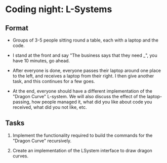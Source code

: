 # Coding night: L-Systems

## Format

- Groups of 3-5 people sitting round a table, each with a laptop and the code.

- I stand at the front and say "The business says that they need _", you have 10 minutes, go ahead.

- After everyone is done, everyone passes their laptop around one place to the left, and receives a laptop from their
right. I then give another task, and this continues for a few goes.

- At the end, everyone should have a different implementation of the "Dragon Curve" L-system. We will also
discuss the effect of the laptop-passing, how people managed it, what did you like about code you received, what did
you not like, etc.

## Tasks

1. Implement the functionality required to build the commands for the "Dragon Curve" recursively.

2. Create an implementation of the LSystem interface to draw dragon curves.